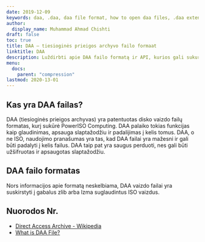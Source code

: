 ```yaml
---
date: 2019-12-09
keywords: daa, .daa, daa file format, how to open daa files, .daa extension, daa extension
author:
  display_name: Muhammad Ahmad Chishti
draft: false
toc: true
title: DAA – tiesioginės prieigos archyvo failo formaat
linktitle: DAA
description: Luždirbti apie DAA failo formatą ir API, kurios gali sukurti ir atidaryti DAA failąs.
menu:
  docs:
    parent: "compression"
lastmod: 2020-13-01
---
```


## Kas yra DAA failas? ##

DAA (tiesioginės prieigos archyvas) yra patentuotas disko vaizdo failų formatas, kurį sukūrė PowerISO Computing. DAA palaiko tokias funkcijas kaip glaudinimas, apsauga slaptažodžiu ir padalijimas į kelis tomus. DAA, o ne ISO, naudojimo pranašumas yra tas, kad DAA failai yra mažesni ir gali būti padalyti į kelis failus. DAA taip pat yra saugus perduoti, nes gali būti užšifruotas ir apsaugotas slaptažodžiu.

## DAA failo formatas ##

Nors informacijos apie formatą neskelbiama, DAA vaizdo failai yra suskirstyti į gabalus zlib arba lzma suglaudintus ISO vaizdus.

## Nuorodos Nr.

- [Direct Access Archive - Wikipedia](https://en.wikipedia.org/wiki/Direct_Access_Archive)
- [What is DAA File?](https://www.poweriso.com/tutorials/what-is-daa-file.htm)

